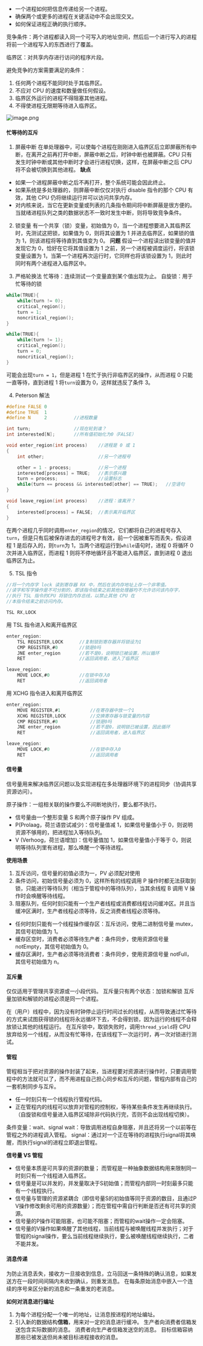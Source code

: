 * 一个进程如何把信息传递给另一个进程。
* 确保两个或更多的进程在关键活动中不会出现交叉。
* 如何保证进程正确的执行顺序。

竞争条件：两个进程都读入同一个可写入的地址空间，然后后一个进行写入的进程将前一个进程写入的东西进行了覆盖。

临界区：对共享内存进行访问的程序片段。

避免竞争的方案需要满足的条件：
1. 任何两个进程不能同时处于其临界区。
2. 不应对 CPU 的速度和数量做任何假设。
3. 临界区外运行的进程不得阻塞其他进程。
4. 不得使进程无限期等待进入临界区。

![image.png](https://s2.loli.net/2021/12/26/bjAywvV8J9YPXhW.png)

#### 忙等待的互斥
1. 屏蔽中断
在单处理器中，可以使每个进程在刚刚进入临界区后立即屏蔽所有中断，在离开之前再打开中断，屏蔽中断之后，时钟中断也被屏蔽。CPU 只有发生时钟中断或其他中断时才会进行进程切换，这样，在屏蔽中断之后 CPU 将不会被切换到其他进程。
**缺点**
* 如果一个进程屏蔽中断之后不再打开，整个系统可能会因此终止。
* 如果系统是多处理器的，则屏蔽中断仅仅对执行 disable 指令的那个 CPU 有效，其他 CPU 仍将继续运行并可以访问共享内存。
* 对内核来说，当它在更新变量或列表的几条指令期间将中断屏蔽是很方便的。当就绪进程队列之类的数据状态不一致时发生中断，则将导致竞争条件。

2. 锁变量
有一个共享（锁）变量，初始值为 0，当一个进程想要进入其临界区时，先测试这把锁，如果值为 0，则将其设置为 1 并进去临界区，如果锁的值为 1，则该进程将等待直到其值变为 0。
**问题**
假设一个进程读出锁变量的值并发现它为 0，恰好在它将其值设置为 1 之前，另一个进程被调度运行，将该锁变量设置为 1，当第一个进程再次运行时，它同样也将该锁设置为 1，则此时同时有两个进程进入临界区中。

3. 严格轮换法
忙等待：连续测试一个变量直到某个值出现为止。
自旋锁：用于忙等待的锁
```C
while(TRUE){
	while(turn != 0);
	critical_region();
	turn = 1;
	noncritical_region();
}

while(TRUE){
	while(turn != 1);
	critical_region();
	turn = 0;
	noncritical_region();	
}
```
	
可能会出现`turn = 1`，但是进程 1 在忙于执行非临界区的操作，从而进程 0 只能一直等待，直到进程 1 将`turn`设置为 0，这样就违反了条件 3。

4. Peterson 解法
```C
#define FALSE 0
#define TRUE  1
#define N     2          //进程数量

int turn;                //现在轮到谁？
int interested[N];       //所有值初始化为0（FALSE）

void enter_region(int process)    //进程是 0 或 1
{
	int other;                    //另一个进程号

	other = 1 - process;          //另一个进程
	interested[process] = TRUE;   //表示感兴趣
	turn = process;               //设置标志
	while(turn == process && interested[other] == TRUE);   //空语句
}

void leave_region(int process)    //进程：谁离开？
{
	interested[process] = FALSE;  //表示离开临界区
}
```

在两个进程几乎同时调用`enter_region`的情况，它们都将自己的进程号存入`turn`，但是只有后被保存进去的进程号才有效，前一个因被重写而丢失，假设进程 1 是后存入的，则`turn`为 1，当两个进程运行到`while`语句时，进程 0 将循环 0 次并进入临界区，而进程 1 则将不停地循环且不能进入临界区，直到进程 0 退出临界区为止。

5. TSL 指令
```C
//将一个内存字 lock 读到寄存器 RX 中，然后在该内存地址上存一个非零值。
//读字和写字操作是不可分割的，即该指令结束之前其他处理器均不允许访问该内存字，
//执行 TSL 指令的CPU 将锁住内存总线，以禁止其他 CPU 在
//本指令结束之前访问内存。

TSL RX,LOCK
```

用 TSL 指令进入和离开临界区
```C
enter_region:
	TSL REGISTER,LOCK      //复制锁到寄存器并将锁设为1
	CMP REGISTER,#0        //锁是0吗
	JNE enter_region       //若不是0，说明锁已被设置，所以循环
	RET                    //返回调用者，进入了临界区

leave_region:
	MOVE LOCK,#0           //在锁中存入0
	RET                    //返回调用者
```

用 XCHG 指令进入和离开临界区
```C
enter_region:
	MOVE REGISTER,#1           //在寄存器中放一个1
	XCHG REGISTER,LOCK         //交换寄存器与锁变量的内容
	CMP REGISTER,#0            //锁是0吗
	JNE enter_region           //若不是0，说明锁已被设置，因此循环
	RET                        //返回调用者，进入临界区

leave_region:
	MOVE LOCK,#0               //在锁中存入0
	RET                        //返回调用者
```

#### 信号量
信号量用来解决临界区问题以及实现进程在多处理器环境下的进程同步（协调共享资源访问）。

原子操作：一组相关联的操作要么不间断地执行，要么都不执行。

* 信号量由一个整形变量 S 和两个原子操作 PV 组成。
* P(Prolaag，荷兰语尝试减少)：信号量值减 1，如果信号量值小于 0，则说明资源不够用的，把进程加入等待队列。
* V (Verhoog，荷兰语增加)：信号量值加 1，如果信号量值小于等于 0，则说明等待队列里有进程，那么唤醒一个等待进程。

**使用场景**
1. 互斥访问，信号量的初值必须为一，PV 必须配对使用
2. 条件访问，初始信号量必须为 0，这样所有的线程调用 P 操作时都无法获取到锁，只能进行等待队列（相当于管程中的等待队列），当其余线程 B 调用 V 操作时会唤醒等待线程。
3. 阻塞队列，任何时刻只能有一个生产者线程或消费都线程访问缓冲区。并且当缓冲区满时，生产者线程必须等待，反之消费者线程必须等待。
* 任何时刻只能有一个线程操作缓存区：互斥访问，使用二进制信号量 mutex，其信号初始值为 1。
* 缓存区空时，消费者必须等待生产者：条件同步，使用资源信号量 notEmpty，其信号初始值为 0。
* 缓存区满时，生产者必须等待消费者：条件同步，使用资源信号量 notFull，其信号初始值为 n。

#### 互斥量
仅仅适用于管理共享资源或一小段代码。
互斥量只有两个状态：加锁和解锁
互斥量加锁和解锁的进程必须是同一个进程。

在（用户）线程中，因为没有时钟停止运行时间过长的线程，从而导致通过忙等待的方式来试图获得锁的线程将永远循环下去，不会得到锁，因为运行的线程不会释放锁让其他的线程运行。
在互斥锁中，取锁失败时，调用`thread_yield`将 CPU 放弃给另一个线程，从而没有忙等待，在该线程下一次运行时，再一次对锁进行测试。


#### 管程
管程相当于把对资源的操作封装了起来，当进程要对资源进行操作时，只要调用管程中的方法就可以了，而不用进程自己担心同步和互斥的问题，管程内部有自己的一套机制同步与互斥。

* 任一时刻只有一个线程执行管程代码。
* 正在管程内的线程可以放弃对管程的控制权，等待某些条件发生再继续执行。（自旋锁和信号量进入临界区域除非代码执行完，否则不会出现线程切换）。

条件变量：wait、signal
wait：导致调用进程自身阻塞，并且还将另一个以前等在管程之外的进程调入管程。
signal：通过对一个正在等待的进程执行signal将其唤醒，而执行signal的进程立即退出管程。

**信号量 VS 管程**
* 信号量本质是可共享的资源的数量； 而管程是一种抽象数据结构用来限制同一时刻只有一个线程进入临界区。
* 信号量是可以并发的，并发量取决于S初始值；而管程内部同一时刻最多只能有一个线程执行。
* 信号量与管理的资源紧耦合（即信号量S的初始值等同于资源的数目，且通过P V操作修改剩余可用的资源数量）；而在管程中需自行判断是否还有可共享的资源。
* 信号量的P操作可能阻塞，也可能不阻塞；而管程的wait操作一定会阻塞。
* 信号量的V操作如果唤醒了其他线程，当前线程与被唤醒线程并发执行；对于管程的signal操作，要么当前线程继续执行，要么被唤醒线程继续执行，二者不能并发。

#### 消息传递
为防止消息丢失，接收方一旦接收到信息，立马回送一条特殊的确认消息，如果发送方在一段时间间隔内未收到确认，则重发消息。
在每条原始消息中嵌入一个连续的序号来区分新的消息和一条重发的老消息。

**如何对消息进行编址**
1. 为每个进程分配一个唯一的地址，让消息按进程的地址编址。
2. 引入新的数据结构**信箱**，用来对一定的消息进行缓冲。
生产者向消费者信箱发送包含实际数据的消息。
消费者向生产者信箱发送空的消息。
目标信箱容纳那些已被发送但尚未被目标进程接收的消息。







